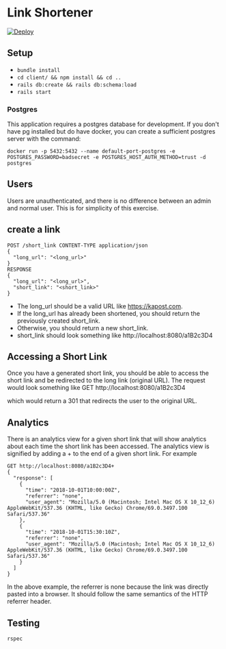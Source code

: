 # Link Shortener

[![Deploy](https://www.herokucdn.com/deploy/button.svg)](https://heroku.com/deploy?template=https://github.com/kapost/shortener-interview-base)

## Setup

- `bundle install`
- `cd client/ && npm install && cd ..`
- `rails db:create && rails db:schema:load`
- `rails start`

### Postgres
This application requires a postgres database for development. If you don't have pg installed
but do have docker, you can create a sufficient postgres server with the command:

```
docker run -p 5432:5432 --name default-port-postgres -e POSTGRES_PASSWORD=badsecret -e POSTGRES_HOST_AUTH_METHOD=trust -d postgres
```

## Users
Users are unauthenticated, and there is no difference between an admin and normal user. This is for simplicity of this exercise.

## create a link
```
POST /short_link CONTENT-TYPE application/json
{
  "long_url": "<long_url>"
}
RESPONSE
{
  "long_url": "<long_url>",
  "short_link": "<short_link>"
}
```

- The long_url should be a valid URL like https://kapost.com.
- If the long_url has already been shortened, you should return the previously created
short_link.
- Otherwise, you should return a new short_link.
- short_link should look something like http://localhost:8080/a1B2c3D4

## Accessing a Short Link
Once you have a generated short link, you should be able to access the short link and
be redirected to the long link (original URL). The request would look something like
GET http://localhost:8080/a1B2c3D4

which would return a 301 that redirects the user to the original URL.


## Analytics
There is an analytics view for a given short link that will show
analytics about each time the short link has been accessed. The analytics view is
signified by adding a + to the end of a given short link. For example

```
GET http://localhost:8080/a1B2c3D4+
{
  "response": [
    {
      "time": "2018-10-01T10:00:00Z",
      "referrer": "none",
      "user_agent": "Mozilla/5.0 (Macintosh; Intel Mac OS X 10_12_6) AppleWebKit/537.36 (KHTML, like Gecko) Chrome/69.0.3497.100 Safari/537.36"
    },
    {
      "time": "2018-10-01T15:30:10Z",
      "referrer": "none",
      "user_agent": "Mozilla/5.0 (Macintosh; Intel Mac OS X 10_12_6) AppleWebKit/537.36 (KHTML, like Gecko) Chrome/69.0.3497.100 Safari/537.36"
    }
  ]
}
```

In the above example, the referrer is none because the link was directly pasted into a
browser. It should follow the same semantics of the HTTP referrer header.

## Testing

`rspec`
